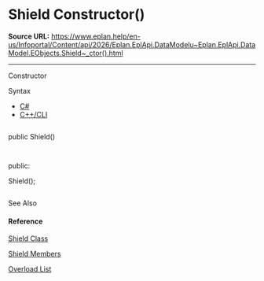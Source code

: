 # Shield Constructor()

**Source URL:** https://www.eplan.help/en-us/Infoportal/Content/api/2026/Eplan.EplApi.DataModelu~Eplan.EplApi.DataModel.EObjects.Shield~_ctor().html

---

Constructor

Syntax

- [C#](#i-syntax-CS)
- [C++/CLI](#i-syntax-CPP2005)

```
```
public Shield()
```
```

```
```
public:
Shield();
```
```



See Also

#### Reference

[Shield Class](Eplan.EplApi.DataModelu~Eplan.EplApi.DataModel.EObjects.Shield.html)
  
[Shield Members](Eplan.EplApi.DataModelu~Eplan.EplApi.DataModel.EObjects.Shield_members.html)
  
[Overload List](Eplan.EplApi.DataModelu~Eplan.EplApi.DataModel.EObjects.Shield~_ctor.html)